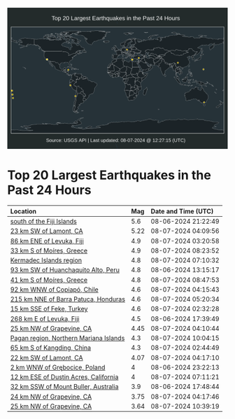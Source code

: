 ![Map](./map.png)

# Top 20 Largest Earthquakes in the Past 24 Hours

| Location | Mag | Date and Time (UTC) |
|:---|:---|:---|
| [south of the Fiji Islands](https://earthquake.usgs.gov/earthquakes/eventpage/us6000nifm) | 5.6 | 08-06-2024 21:22:49 |
| [23 km SW of Lamont, CA](https://earthquake.usgs.gov/earthquakes/eventpage/ci40865184) | 5.22 | 08-07-2024 04:09:56 |
| [86 km ENE of Levuka, Fiji](https://earthquake.usgs.gov/earthquakes/eventpage/us6000nigu) | 4.9 | 08-07-2024 03:20:58 |
| [33 km S of Moíres, Greece](https://earthquake.usgs.gov/earthquakes/eventpage/us6000nikt) | 4.9 | 08-07-2024 08:23:52 |
| [Kermadec Islands region](https://earthquake.usgs.gov/earthquakes/eventpage/us6000nik5) | 4.8 | 08-07-2024 07:10:32 |
| [93 km SW of Huanchaquito Alto, Peru](https://earthquake.usgs.gov/earthquakes/eventpage/us6000nici) | 4.8 | 08-06-2024 13:15:17 |
| [41 km S of Moíres, Greece](https://earthquake.usgs.gov/earthquakes/eventpage/us6000niky) | 4.8 | 08-07-2024 08:47:53 |
| [92 km WNW of Copiapó, Chile](https://earthquake.usgs.gov/earthquakes/eventpage/us6000nih5) | 4.6 | 08-07-2024 04:15:43 |
| [215 km NNE of Barra Patuca, Honduras](https://earthquake.usgs.gov/earthquakes/eventpage/us6000nij5) | 4.6 | 08-07-2024 05:20:34 |
| [15 km SSE of Feke, Turkey](https://earthquake.usgs.gov/earthquakes/eventpage/us6000nigk) | 4.6 | 08-07-2024 02:32:28 |
| [268 km E of Levuka, Fiji](https://earthquake.usgs.gov/earthquakes/eventpage/us6000niea) | 4.5 | 08-06-2024 17:39:49 |
| [25 km NW of Grapevine, CA](https://earthquake.usgs.gov/earthquakes/eventpage/ci40865192) | 4.45 | 08-07-2024 04:10:44 |
| [Pagan region, Northern Mariana Islands](https://earthquake.usgs.gov/earthquakes/eventpage/us6000nilb) | 4.3 | 08-07-2024 10:04:15 |
| [65 km S of Kangding, China](https://earthquake.usgs.gov/earthquakes/eventpage/us6000nign) | 4.3 | 08-07-2024 02:44:49 |
| [22 km SW of Lamont, CA](https://earthquake.usgs.gov/earthquakes/eventpage/ci40865224) | 4.07 | 08-07-2024 04:17:10 |
| [2 km WNW of Grębocice, Poland](https://earthquake.usgs.gov/earthquakes/eventpage/us6000nifx) | 4 | 08-06-2024 23:22:13 |
| [12 km ESE of Dustin Acres, California](https://earthquake.usgs.gov/earthquakes/eventpage/ew1723014680) | 4 | 08-07-2024 07:11:21 |
| [32 km SSW of Mount Buller, Australia](https://earthquake.usgs.gov/earthquakes/eventpage/us6000niec) | 3.9 | 08-06-2024 17:48:44 |
| [24 km NW of Grapevine, CA](https://earthquake.usgs.gov/earthquakes/eventpage/ci40865232) | 3.75 | 08-07-2024 04:17:46 |
| [25 km NW of Grapevine, CA](https://earthquake.usgs.gov/earthquakes/eventpage/ci40867136) | 3.64 | 08-07-2024 10:39:19 |
